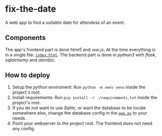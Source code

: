 # fix-the-date
A web app to find a suitable date for attendess of an event.

## Components
The app's frontend part is done *html5* and *vue.js*. At the time everything is in a single file: [`index.html`](https://github.com/clemensmanert/fix-the-date/blob/master/index.html).
The backend part is done in *python3* with *flask*, *sqlalchemy* and *alembic*.

## How to deploy
1. Setup the *python* enviroment: Run `python -m venv venv` inside the project's root.
2. Install requirements: Run `pip install -r ./requirements.txt` inside the project's root.
4. If you do not want to use *Sqlite*, or want the database to be locate somewhere else, change the database config in the [`app.py`](https://github.com/clemensmanert/fix-the-date/blob/fb1ea2d875029585045d020ff2251fd6ede9a7de/app.py#L10) to your needs.
5. Point your webserver to the project root. The frontend does not need any config.
